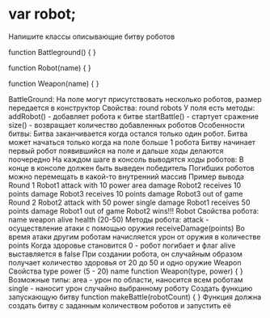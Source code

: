 
# var robot;
Напишите классы описывающие битву роботов

function Battleground() {
}

function Robot(name) {
}

function Weapon(name) {
}

BattleGround:
На поле могут присутствовать несколько роботов, размер передается в конструктор
Свойства:
round
robots
У поля есть методы:
addRobot() - добавляет робота к битве
startBattle() - стартует сражение
size() - возвращает количество добавленных роботов
Особенности битвы:
Битва заканчивается когда остался только один робот.
Битва может начаться только когда на поле больше 1 робота
Битву начинает первый робот появившийся на поле и дальше ходы делаются поочередно
На каждом шаге в консоль выводятся ходы роботов:
В конце в консоле должен быть выведен победитель
Погибших роботов можно перемещать в какой-то внутренний массив
Пример вывода
Round 1
Robot1 attack with 10 power area damage
Robot2 receives 10 points damage
Robot3 receives 10 points damage
Robot3 out of game
Round 2
Robot2 attack with 50 power single damage
Robot1 receives 50 points damage
Robot1 out of game
Robot2 wins!!!
Robot
Свойства робота:
name
weapon
alive
health (20-50)
Методы робота:
attack - осуществление атаки с помощью оружия
receiveDamage(points)
Во время атаки другим роботам начисляется урон от оружия в количестве points Когда здоровье становится 0 - робот погибает и флаг alive выставляется в false При создании робота, он случайным образом получает количество здоровья от 20 до 50 и одно оружие
Weapon
Свойства
type
power (5 - 20)
name
function Weapon(type, power) {
}
Возможные типы:
area - урон по области, наносится всем роботам
single - наносит урон случайно выбранному роботу
Создать функцию запускающую битву
function makeBattle(robotCount) {
}
Функция должна создать битву с заданным количеством роботов и запустить её
